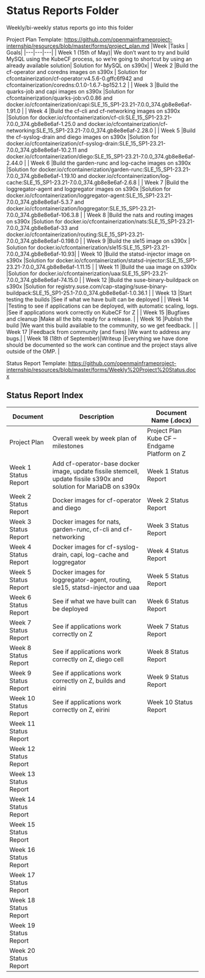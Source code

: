# Status Reports Folder
Weekly/bi-weekly status reports go into this folder

Project Plan Template: https://github.com/openmainframeproject-internship/resources/blob/master/forms/project_plan.md
|Week |Tasks | Goals|
|---|---|---|
| Week 1 (15th of May)| We don’t want to try and build MySQL using the KubeCF process, so we’re going to shortcut by using an already available solution| Solution for MySQL on s390x| 
| Week 2  |Build the cf-operator and coredns images on s390x | Solution for cfcontainerization/cf-operator:v4.5.6-0.gffc6f942 and cfcontainerization/coredns:0.1.0-1.6.7-bp152.1.2 |
| Week 3  |Build the quarks-job and capi images on s390x |Solution for cfcontainerization/quarks-job:v0.0.86 and docker.io/cfcontainerization/capi:SLE_15_SP1-23.21-7.0.0_374.gb8e8e6af-1.91.0 |
| Week 4  |Build the cf-cli and cf-networking images on s390x |Solution for docker.io/cfcontainerization/cf-cli:SLE_15_SP1-23.21-7.0.0_374.gb8e8e6af-1.25.0 and docker.io/cfcontainerization/cf-networking:SLE_15_SP1-23.21-7.0.0_374.gb8e8e6af-2.28.0 |
| Week 5  |Build the cf-syslog-drain and diego images on s390x |Solution for docker.io/cfcontainerization/cf-syslog-drain:SLE_15_SP1-23.21-7.0.0_374.gb8e8e6af-10.2.11 and docker.io/cfcontainerization/diego:SLE_15_SP1-23.21-7.0.0_374.gb8e8e6af-2.44.0 |
| Week 6  |Build the garden-runc and log-cache images on s390x |Solution for docker.io/cfcontainerization/garden-runc:SLE_15_SP1-23.21-7.0.0_374.gb8e8e6af-1.19.10 and docker.io/cfcontainerization/log-cache:SLE_15_SP1-23.21-7.0.0_374.gb8e8e6af-2.6.8 |
| Week 7  |Build the loggregator-agent and loggregator  images on s390x |Solution for docker.io/cfcontainerization/loggregator-agent:SLE_15_SP1-23.21-7.0.0_374.gb8e8e6af-5.3.7 and docker.io/cfcontainerization/loggregator:SLE_15_SP1-23.21-7.0.0_374.gb8e8e6af-106.3.8 |
| Week 8  |Build the nats and routing images on s390x |Solution for docker.io/cfcontainerization/nats:SLE_15_SP1-23.21-7.0.0_374.gb8e8e6af-33 and docker.io/cfcontainerization/routing:SLE_15_SP1-23.21-7.0.0_374.gb8e8e6af-0.198.0 |
| Week 9  |Build  the sle15 image on s390x | Solution for docker.io/cfcontainerization/sle15:SLE_15_SP1-23.21-7.0.0_374.gb8e8e6af-10.93|
| Week 10 |Build the statsd-injector image on s390x |Solution for docker.io/cfcontainerization/statsd-injector:SLE_15_SP1-23.21-7.0.0_374.gb8e8e6af-1.11.15 |
| Week 11 |Build the uaa image on s390x |Solution for docker.io/cfcontainerization/uaa:SLE_15_SP1-23.21-7.0.0_374.gb8e8e6af-74.15.0 |
| Week 12 |Build the suse-binary-buildpack on s390x |Solution for registry.suse.com/cap-staging/suse-binary-buildpack:SLE_15_SP1-25.1-7.0.0_374.gb8e8e6af-1.0.36.1 |
| Week 13 |Start testing the builds |See if what we have built can be deployed |
| Week 14 |Testing to see if applications can be deployed, with automatic scaling, logs. |See if applications work correctly on KubeCF for Z |
| Week 15 |Bugfixes and cleanup |Make all the bits ready for a release. |
| Week 16 |Publish the build |We want this build available to the community, so we get feedback. |
| Week 17 |Feedback from community (and fixes) |We want to address any bugs.|
| Week 18 (18th of September)|Writeup |Everything we have done should be documented so the work can continue and the project stays alive outside of the OMP. |




Status Report Template: https://github.com/openmainframeproject-internship/resources/blob/master/forms/Weekly%20Project%20Status.docx
## Status Report Index
| Document | Description | Document Name (.docx) |
|---|---|---|
| Project Plan | Overall week by week plan of milestones | Project Plan Kube CF – Endgame Platform on Z |
| Week 1 Status Report | Add cf-operator-base docker image, update fissile stemcell, update fissile s390x and solution for MariaDB on s390x | Week 1 Status Report | 
| Week 2 Status Report | Docker images for cf-operator and diego | Week 2 Status Report |
| Week 3 Status Report | Docker images for nats, garden-runc, cf-cli and cf-networking | Week 3 Status Report |
| Week 4 Status Report | Docker images for cf-syslog-drain, capi, log-cache and loggregator | Week 4 Status Report |
| Week 5 Status Report | Docker images for loggregator-agent, routing, sle15, statsd-injector and uaa | Week 5 Status Report |
| Week 6 Status Report | See if what we have built can be deployed | Week 6 Status Report |
| Week 7 Status Report | See if applications work correctly on Z | Week 7 Status Report |
| Week 8 Status Report | See if applications work correctly on Z, diego cell | Week 8 Status Report |
| Week 9 Status Report | See if applications work correctly on Z, builds and eirini | Week 9 Status Report |
| Week 10 Status Report | See if applications work correctly on Z, eirini | Week 10 Status Report |
| Week 11 Status Report | | |
| Week 12 Status Report | | |
| Week 13 Status Report | | |
| Week 14 Status Report | | |
| Week 15 Status Report | | |
| Week 16 Status Report | | |
| Week 17 Status Report | | |
| Week 18 Status Report | | |
| Week 19 Status Report | | |
| Week 20 Status Report | | |
